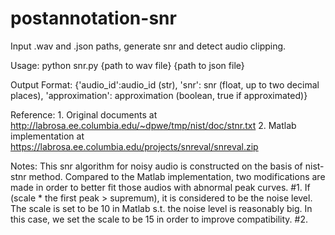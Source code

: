 # postannotation-snr
Input .wav and .json paths, generate snr and detect audio clipping.

Usage: python snr.py {path to wav file} {path to json file}

Output Format: {'audio_id':audio_id (str), 'snr': snr (float, up to two decimal places), 'approximation': approximation (boolean, true if approximated)}

Reference: 1. Original documents at http://labrosa.ee.columbia.edu/~dpwe/tmp/nist/doc/stnr.txt
2. Matlab implementation at https://labrosa.ee.columbia.edu/projects/snreval/snreval.zip

Notes: This snr algorithm for noisy audio is constructed on the basis of nist-stnr method. Compared to the Matlab implementation, two modifications are made in order to better fit those audios with abnormal peak curves. #1. If (scale * the first peak > supremum), it is considered to be the noise level. The scale is set to be 10 in Matlab s.t. the noise level is reasonably big. In this case, we set the scale to be 15 in order to improve compatibility. #2.
